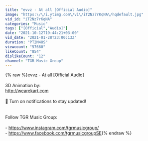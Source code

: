 ```yaml
---
title: "evvz - At all [Official Audio]"
image: "https:\/\/i.ytimg.com\/vi\/iT2Nz7rKqNA\/hqdefault.jpg"
vid_id: "iT2Nz7rKqNA"
categories: "Music"
tags: ["[Official","Audio]"]
date: "2021-10-12T19:44:21+03:00"
vid_date: "2021-01-28T23:00:13Z"
duration: "PT2M48S"
viewcount: "57660"
likeCount: "854"
dislikeCount: "12"
channel: "TGR Music Group"
---
```

{% raw %}evvz - At all [Official Audio]<br /><br />3D Animation by:<br /><a rel="nofollow" target="blank" href="http://wearekart.com">http://wearekart.com</a><br /><br />🔔 Turn on notifications to stay updated!<br /><br /><br />Follow TGR Music Group:<br /><br />- <a rel="nofollow" target="blank" href="https://www.instagram.com/tgrmusicgroup/">https://www.instagram.com/tgrmusicgroup/</a><br />- <a rel="nofollow" target="blank" href="https://www.facebook.com/tgrmusicgroupSE">https://www.facebook.com/tgrmusicgroupSE</a>{% endraw %}
